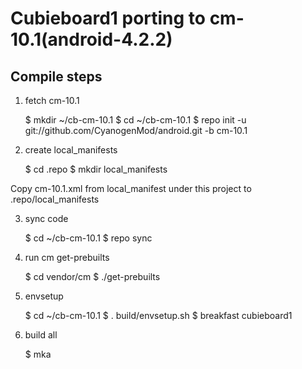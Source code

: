 Cubieboard1 porting to cm-10.1(android-4.2.2)
=============================================

Compile steps
-------------

1) fetch cm-10.1

    $ mkdir ~/cb-cm-10.1
    $ cd ~/cb-cm-10.1
    $ repo init -u git://github.com/CyanogenMod/android.git -b cm-10.1

2) create local_manifests

    $ cd .repo
    $ mkdir local_manifests

Copy cm-10.1.xml from local_manifest under this project to .repo/local_manifests

3) sync code

    $ cd ~/cb-cm-10.1
    $ repo sync

4) run cm get-prebuilts

    $ cd vendor/cm
    $ ./get-prebuilts

5) envsetup

    $ cd ~/cb-cm-10.1
    $ . build/envsetup.sh
    $ breakfast cubieboard1

6) build all

    $ mka
